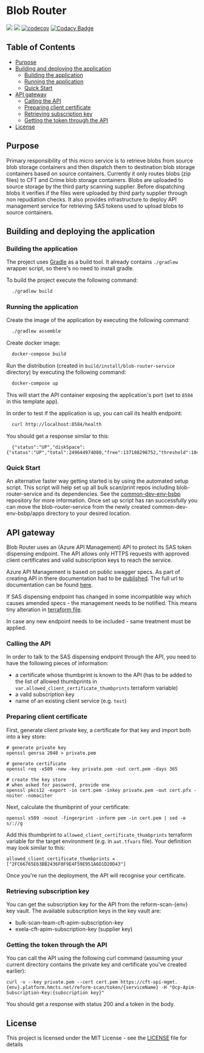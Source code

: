 # Blob Router

![](https://github.com/hmcts/blob-router-service/workflows/CI/badge.svg)
[![](https://github.com/hmcts/blob-router-service/workflows/Publish%20Swagger%20Specs/badge.svg)](https://hmcts.github.io/reform-api-docs/swagger.html?url=https://hmcts.github.io/reform-api-docs/specs/blob-router-service.json)
[![codecov](https://codecov.io/gh/hmcts/blob-router-service/branch/master/graph/badge.svg)](https://codecov.io/gh/hmcts/blob-router-service)
[![Codacy Badge](https://api.codacy.com/project/badge/Grade/c99af8bcd53947deb32e8f0a7c500676)](https://www.codacy.com/manual/HMCTS/blob-router-service)

## Table of Contents

* [Purpose](#Purpose)
* [Building and deploying the application](#building-and-deploying-the-application)
  * [Building the application](#building-the-application)
  * [Running the application](#running-the-application)
  * [Quick Start](#quick-start)
* [API gateway](#api-gateway)
  * [Calling the API](#calling-the-api)
  * [Preparing client certificate](#preparing-client-certificate)
  * [Retrieving subscription key](#retrieving-subscription-key)
  * [Getting the token through the API](#getting-the-token-through-the-api)
* [License](#license)

## Purpose

Primary responsibility of this micro service is to retrieve blobs from source blob storage containers and then dispatch
them to destination blob storage containers based on source containers.
Currently it only routes blobs (zip files) to CFT and Crime blob storage containers. Blobs are uploaded to source storage
by the third party scanning supplier.
Before dispatching blobs it verifies if the files were uploaded by third party supplier through non repudiation checks.
It also provides infrastructure to deploy API management service for retrieving SAS tokens used to upload blobs to source
containers.

## Building and deploying the application

### Building the application

The project uses [Gradle](https://gradle.org) as a build tool. It already contains
`./gradlew` wrapper script, so there's no need to install gradle.

To build the project execute the following command:

```bash
  ./gradlew build
```

### Running the application

Create the image of the application by executing the following command:

```bash
  ./gradlew assemble
```

Create docker image:

```bash
  docker-compose build
```

Run the distribution (created in `build/install/blob-router-service` directory)
by executing the following command:

```bash
  docker-compose up
```

This will start the API container exposing the application's port
(set to `8584` in this template app).

In order to test if the application is up, you can call its health endpoint:

```bash
  curl http://localhost:8584/health
```

You should get a response similar to this:

```
  {"status":"UP","diskSpace":{"status":"UP","total":249644974080,"free":137188298752,"threshold":10485760}}
```

### Quick Start
An alternative faster way getting started is by using the automated setup script. This script will help set up all
bulk scan/print repos including blob-router-service and its dependencies.
See the [common-dev-env-bsbp](https://github.com/hmcts/common-dev-env-bsbp) repository for more information.
Once set up script has ran successfully you can move the blob-router-service from the newly created
common-dev-env-bsbp/apps directory to your desired location.

## API gateway

Blob Router uses an (Azure API Management) API to protect its SAS token dispensing endpoint.
The API allows only HTTPS requests with approved client certificates and valid subscription keys to reach
the service.

Azure API Management is based on public swagger specs.
As part of creating API in there documentation had to be [published](.github/workflows/publish-openapi.yaml).
The full url to documentation can be found [here](https://github.com/hmcts/cnp-api-docs/blob/master/docs/specs/blob-router-service.json).

If SAS dispensing endpoint has changed in some incompatible way which causes amended specs - the management needs to be notified.
This means tiny alteration in [terraform file](infrastructure/cft-api-mgmt.tf).

In case any new endpoint needs to be included - same treatment must be applied.

### Calling the API

In order to talk to the SAS dispensing endpoint through the API, you need to have the following pieces
of information:

- a certificate whose thumbprint is known to the API (has to be added to the list of allowed thumbprints in `var.allowed_client_certificate_thumbprints` terraform variable)
- a valid subscription key
- name of an existing client service (e.g. `test`)

### Preparing client certificate

First, generate client private key, a certificate for that key and import both into a key store:

```
# generate private key
openssl genrsa 2048 > private.pem

# generate certificate
openssl req -x509 -new -key private.pem -out cert.pem -days 365

# create the key store
# when asked for password, provide one
openssl pkcs12 -export -in cert.pem -inkey private.pem -out cert.pfx -noiter -nomaciter
```

Next, calculate the thumbprint of your certificate:

```
openssl x509 -noout -fingerprint -inform pem -in cert.pem | sed -e s/://g
```

Add this thumbprint to `allowed_client_certificate_thumbprints` terraform variable for the target environment (e.g. in `aat.tfvars` file). Your definition may look similar to this:

```
allowed_client_certificate_thumbprints = ["2FC66765E63BB2436F0F9E4F59E951A6D1D20D43"]
```

Once you're run the deployment, the API will recognise your certificate.

### Retrieving subscription key

You can get the subscription key for the API from the reform-scan-{env} key vault.
The available subscription keys in the key vault are:
  - bulk-scan-team-cft-apim-subscription-key
  - exela-cft-apim-subscription-key (supplier key)


### Getting the token through the API

You can call the API using the following curl command (assuming your current directory contains the private key
and certificate you've created earlier):

```
curl -v --key private.pem --cert cert.pem https://cft-api-mgmt.{env}.platform.hmcts.net/reform-scan/token/{serviceName} -H "Ocp-Apim-Subscription-Key:{subscription key}"
```

You should get a response with status 200 and a token in the body.

## License

This project is licensed under the MIT License - see the [LICENSE](LICENSE) file for details

